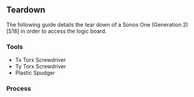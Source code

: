 ## Teardown

The following guide details the tear down of a Sonos One (Generation 2) [S18]
in order to access the logic board.

### Tools

* Tx Torx Screwdriver
* Ty Torx Screwdriver
* Plastic Spudger

### Process

